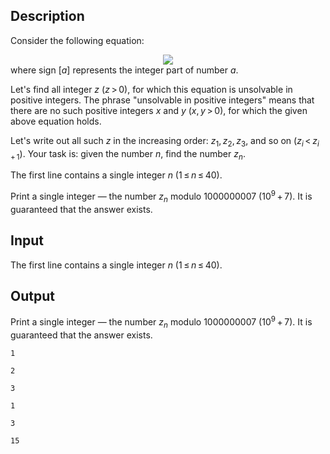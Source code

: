 ## Description

<div><p>Consider the following equation: </p><center class="tex-equation"><img align="middle" class="tex-formula" src="file://vVgRSppr.png" style="max-width: 100.0%;max-height: 100.0%;"></center> where sign <span class="tex-span">[<i>a</i>]</span> represents the integer part of number <span class="tex-span"><i>a</i></span>.<p>Let's find all integer <span class="tex-span"><i>z</i></span> <span class="tex-span">(<i>z</i> &gt; 0)</span>, for which this equation is <span class="tex-font-style-it">unsolvable</span> in positive integers. The phrase "unsolvable in positive integers" means that there are no such positive integers <span class="tex-span"><i>x</i></span> and <span class="tex-span"><i>y</i></span> <span class="tex-span">(<i>x</i>, <i>y</i> &gt; 0)</span>, for which the given above equation holds.</p><p>Let's write out all such <span class="tex-span"><i>z</i></span> in the increasing order: <span class="tex-span"><i>z</i><sub class="lower-index">1</sub>, <i>z</i><sub class="lower-index">2</sub>, <i>z</i><sub class="lower-index">3</sub></span>, and so on <span class="tex-span">(<i>z</i><sub class="lower-index"><i>i</i></sub> &lt; <i>z</i><sub class="lower-index"><i>i</i> + 1</sub>)</span>. Your task is: given the number <span class="tex-span"><i>n</i></span>, find the number <span class="tex-span"><i>z</i><sub class="lower-index"><i>n</i></sub></span>.</p></div><div class="input-specification"><p>The first line contains a single integer <span class="tex-span"><i>n</i></span> (<span class="tex-span">1 ≤ <i>n</i> ≤ 40</span>).</p></div><div class="output-specification"><p>Print a single integer — the number <span class="tex-span"><i>z</i><sub class="lower-index"><i>n</i></sub></span> modulo <span class="tex-span">1000000007</span> <span class="tex-span">(10<sup class="upper-index">9</sup> + 7)</span>. It is guaranteed that the answer exists.</p></div>

## Input

<p>The first line contains a single integer <span class="tex-span"><i>n</i></span> (<span class="tex-span">1 ≤ <i>n</i> ≤ 40</span>).</p>

## Output

<p>Print a single integer — the number <span class="tex-span"><i>z</i><sub class="lower-index"><i>n</i></sub></span> modulo <span class="tex-span">1000000007</span> <span class="tex-span">(10<sup class="upper-index">9</sup> + 7)</span>. It is guaranteed that the answer exists.</p>





```input1
1

```




```input2
2

```




```input3
3

```




```output1
1
```




```output2
3
```




```output3
15
```


